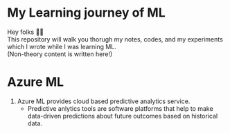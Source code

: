 # My Learning journey of ML
Hey folks 👋👨  
This repository will walk you thorugh my notes, codes, and my experiments which I wrote while I was learning ML.  
(Non-theory content is written here!)

# Azure ML
1) Azure ML provides cloud based predictive analytics service.
    - Predictive anlytics tools are software platforms that help to make data-driven predictions about future outcomes based on historical data.
